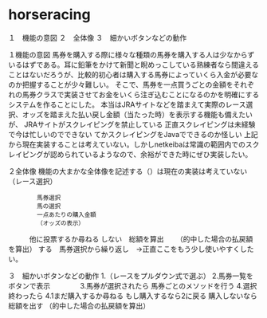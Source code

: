 # horseracing
１　機能の意図
２　全体像
３　細かいボタンなどの動作

１機能の意図
	馬券を購入する際に様々な種類の馬券を購入する人は少なからずいるはずである。耳に鉛筆をかけて新聞と睨めっこしている熟練者なら間違えることはないだろうが、比較的初心者は購入する馬券によっていくら入金が必要なのか把握することが少々難しい。
そこで、馬券を一点買うごとの金額をそれぞれの馬券クラスで実装させてお金をいくら注ぎ込むことになるのかを明確にするシステムを作ることにした。
本当はJRAサイトなどを踏まえて実際のレース選択、オッズを踏まえた払い戻し金額（当たった時）を表示する機能も備えたいが、
	JRAサイトがスクレイピングを禁止している
	正直スクレイピングは未経験で今は忙しいのでできない
	てかスクレイピングをJavaでできるのか怪しい
上記から現在実装することは考えていない。しかしnetkeibaは常識の範囲内でのスクレイピングが認められているようなので、余裕ができた時にぜひ実装したい。

２全体像
	機能の大まかな全体像を記述する（）は現在の実装は考えていない
		（レース選択）
		
		
			馬券選択
			馬の選択
			一点あたりの購入金額
			（オッズの表示）
			
　　　他に投票するか尋ねる
		しない　総額を算出
			　　（的中した場合の払戻額を算出）
		する　馬券選択から繰り返し　->正直ここをもう少し使いやすくしたい。

３　細かいボタンなどの動作
	1.（レースをプルダウン式で選ぶ）
	2.馬券一覧をボタンで表示
　　　　3.馬券が選択されたら
		馬券ごとのメソッドを行う
	     4.選択終わったら
		4.1まだ購入するか尋ねる
			もし購入するなら2に戻る
			購入しないなら総額を出す
			（的中した場合の払戻額を算出）
